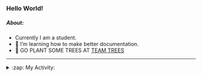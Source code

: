 ### Hello World!

##### About:
- Currently I am a student.
- 🌱 I’m learning how to make better documentation.
- 🌱 GO PLANT SOME TREES AT [TEAM TREES](https://teamtrees.org/)

---
<details>
  <summary>:zap: My Activity:</summary>
  
<!--START_SECTION:waka-->
![Code Time](http://img.shields.io/badge/Code%20Time-1%2C080%20hrs%2031%20mins-blue)

**I'm a Night 🦉** 

```text
🌞 Morning                1274 commits        ██░░░░░░░░░░░░░░░░░░░░░░░   09.07 % 
🌆 Daytime                4831 commits        █████████░░░░░░░░░░░░░░░░   34.40 % 
🌃 Evening                4150 commits        ███████░░░░░░░░░░░░░░░░░░   29.55 % 
🌙 Night                  3787 commits        ███████░░░░░░░░░░░░░░░░░░   26.97 % 
```
📅 **I'm Most Productive on Wednesday** 

```text
Monday                   2164 commits        ████░░░░░░░░░░░░░░░░░░░░░   15.41 % 
Tuesday                  1726 commits        ███░░░░░░░░░░░░░░░░░░░░░░   12.29 % 
Wednesday                3172 commits        ██████░░░░░░░░░░░░░░░░░░░   22.59 % 
Thursday                 1798 commits        ███░░░░░░░░░░░░░░░░░░░░░░   12.80 % 
Friday                   1385 commits        ██░░░░░░░░░░░░░░░░░░░░░░░   09.86 % 
Saturday                 1293 commits        ██░░░░░░░░░░░░░░░░░░░░░░░   09.21 % 
Sunday                   2504 commits        ████░░░░░░░░░░░░░░░░░░░░░   17.83 % 
```


📊 **This Week I Spent My Time On** 

```text
🔥 Editors: 
VS Code                  10 hrs 39 mins      █████████████████████████   100.00 % 

🐱‍💻 Projects: 
CSF22                    7 hrs 1 min         ████████████████░░░░░░░░░   65.81 % 
praise                   3 hrs 33 mins       ████████░░░░░░░░░░░░░░░░░   33.36 % 
os-lab                   5 mins              ░░░░░░░░░░░░░░░░░░░░░░░░░   00.83 % 
```


 Last Updated on 29/03/2023 07:07:45 UTC
<!--END_SECTION:waka-->
</details>
